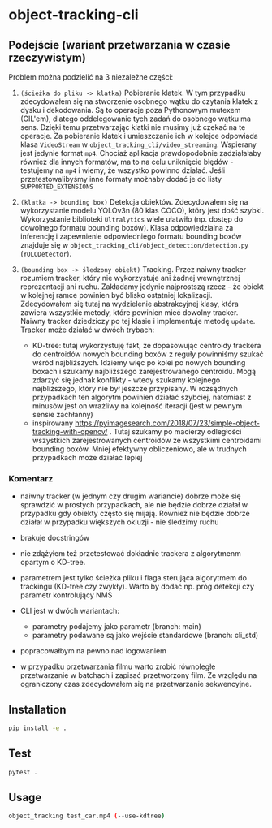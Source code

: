 # object-tracking-cli

## Podejście (wariant przetwarzania w czasie rzeczywistym)
Problem można podzielić na 3 niezależne części:
1. `(ścieżka do pliku -> klatka)` Pobieranie klatek. W tym przypadku zdecydowałem się na stworzenie osobnego wątku do czytania klatek z dysku i dekodowania. Są to operacje poza Pythonowym mutexem (GIL'em), dlatego oddelegowanie tych zadań do osobnego wątku ma sens. Dzięki temu przetwarzając klatki nie musimy już czekać na te operacje. Za pobieranie klatek i umieszczanie ich w kolejce odpowiada klasa `VideoStream` w `object_tracking_cli/video_streaming`. Wspierany jest jedynie format `mp4`. Chociaż aplikacja prawdopodobnie zadziałałaby również dla innych formatów, ma to na celu uniknięcie błędów - testujemy na `mp4` i wiemy, że wszystko powinno działać. Jeśli przetestowalibyśmy inne formaty możnaby dodać je do listy `SUPPORTED_EXTENSIONS`


2. `(klatka -> bounding box)` Detekcja obiektów. Zdecydowałem się na wykorzystanie modelu YOLOv3n (80 klas COCO), który jest dość szybki. Wykorzystanie biblioteki `Ultralytics` wiele ułatwiło (np. dostęp do dowolnego formatu bounding boxów). Klasa odpowiedzialna za inferencję i zapewnienie odpowiedniego formatu bounding boxów znajduje się w `object_tracking_cli/object_detection/detection.py` (`YOLODetector`).

3. `(bounding box -> śledzony obiekt)` Tracking. Przez naiwny tracker rozumiem tracker, który nie wykorzystuje ani żadnej wewnętrznej reprezentacji ani ruchu. Zakładamy jedynie najprostszą rzecz - że obiekt w kolejnej ramce powinien być blisko ostatniej lokalizacji. Zdecydowałem się tutaj na wydzielenie abstrakcyjnej klasy, która zawiera wszystkie metody, które powinien mieć dowolny tracker. Naiwny tracker dziedziczy po tej klasie i implementuje metodę `update`. 
Tracker może działać w dwóch trybach:
    - KD-tree: tutaj wykorzystuję fakt, że dopasowując centroidy trackera do centroidów nowych bounding boxów z reguły powinniśmy szukać wśród najbliższych. Idziemy więc po kolei po nowych bounding boxach i szukamy najbliższego zarejestrowanego centroidu. Mogą zdarzyć się jednak konflikty - wtedy szukamy kolejnego najbliższego, który nie był jeszcze przypisany. W rozsądnych przypadkach ten algorytm powinien działać szybciej, natomiast z minusów jest on wrażliwy na kolejność iteracji (jest w pewnym sensie zachłanny)
    - inspirowany https://pyimagesearch.com/2018/07/23/simple-object-tracking-with-opencv/ . Tutaj szukamy po macierzy odległości wszystkich zarejestrowanych centroidów ze wszystkimi centroidami bounding boxów. Mniej efektywny obliczeniowo, ale w trudnych przypadkach może działać lepiej

### Komentarz
- naiwny tracker (w jednym czy drugim wariancie) dobrze może się sprawdzić w prostych przypadkach, ale nie będzie dobrze działał w przypadku gdy obiekty często się mijają. Również nie będzie dobrze działał w przypadku większych okluzji - nie śledzimy ruchu

- brakuje docstringów
- nie zdążyłem też przetestować dokładnie trackera z algorytmenm opartym o KD-tree.
- parametrem jest tylko ścieżka pliku i flaga sterująca algorytmem do trackingu (KD-tree czy zwykły). Warto by dodać np. próg detekcji czy parametr kontrolujący NMS 
- CLI jest w dwóch wariantach: 
    - parametry podajemy jako parametr (branch: main)
    - parametry podawane są jako wejście standardowe (branch: cli_std)
- popracowałbym na pewno nad logowaniem

- w przypadku przetwarzania filmu warto zrobić równoległe przetwarzanie w batchach i zapisać przetworzony film. Ze względu na ograniczony czas zdecydowałem się na przetwarzanie sekwencyjne.

## Installation
```bash
pip install -e .
```

## Test
```bash
pytest .
```

## Usage
```bash
object_tracking test_car.mp4 (--use-kdtree)
```